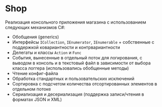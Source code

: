 # Shop

Реализация консольного приложения магазина с использованием следующих механизмов C#:

- Обобщения (generics)
- Интерфейсы `ICollection`, `IEnumerator`, `IEnumerable` + собственные с поддержкой ковариантности и контрвариантности
- Делегаты и классы `Action` и `Func`
- События, вынесенные в отдельный поток для логирования, с выводом в консоль и в текстовый файл в зависимости от выбора класса логгера (использовались обобщенные методы)
- Чтение конфиг-файла
- Обработка стандартных и пользовательских исключений
- Сортировка с подсчетом количества отсортированных элементов в отдельном потоке
- Сериализация и десериализация (поддержка записи/чтения в форматах JSON и XML)
